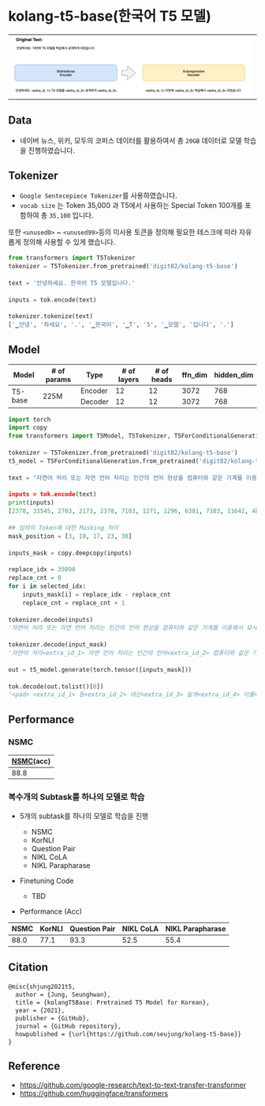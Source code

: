 # kolang-t5-base(한국어 T5 모델)

<table><tr><td>
    <center><img src="img/t5.png" width="800"/></center>
</td></tr>
</table>

## Data
- 네이버 뉴스, 위키, 모두의 코퍼스 데이터를 활용하여서 총 `20GB` 데이터로 모델 학습을 진행하였습니다.

## Tokenizer
-  `Google Sentecepiece Tokenizer`를 사용하였습니다.
- `vocab size` 는 Token 35,000 과 T5에서 사용하는 Special Token 100개를 포함하여 총 `35,100` 입니다.

또한 `<unused0>` ~ `<unused99>`등의 미사용 토큰을 정의해 필요한 테스크에 따라 자유롭게 정의해 사용할 수 있게 했습니다.

```python
from transformers import T5Tokenizer
tokenizer = T5Tokenizer.from_pretrained('digit82/kolang-t5-base')

text = '안녕하세요. 한국어 T5 모델입니다.'

inputs = tok.encode(text)

tokenizer.tokenize(text)
['▁안녕', '하세요', '.', '▁한국어', '▁T', '5', '▁모델', '입니다', '.']
```

## Model
<table>
    <thead>
        <tr>
            <th>Model</th>
            <th># of params</th>
            <th>Type</th>
            <th># of layers</th>
            <th># of heads</th>
            <th>ffn_dim</th>
            <th>hidden_dim</th>
        </tr>
    </thead>
    <tbody>
        <tr>
            <td rowspan=2>T5-base</td>
            <td rowspan=2>225M</td>
            <td>Encoder</td>
            <td>12</td>
            <td>12</td>
            <td>3072</td>
            <td>768</td>
        </tr>
        <tr>
            <td>Decoder</td>
            <td>12</td>
            <td>12</td>
            <td>3072</td>
            <td>768</td>
        </tr>
    </tbody>
</table>

```python
import torch
import copy
from transformers import T5Model, T5Tokenizer, T5ForConditionalGeneration

tokenizer = T5Tokenizer.from_pretrained('digit82/kolang-t5-base')
t5_model = T5ForConditionalGeneration.from_pretrained('digit82/kolang-t5-base')

text = "자연어 처리 또는 자연 언어 처리는 인간의 언어 현상을 컴퓨터와 같은 기계를 이용해서 묘사할 수 있도록 연구하고 이를 구현하는 인공지능의 주요 분야 중 하나다.

inputs = tok.encode(text)
print(inputs)
[2378, 33545, 2703, 2173, 2378, 7103, 1271, 1296, 6381, 7103, 11642, 4873, 33588, 1330, 1014, 2013, 1442, 1792, 14772, 33594, 1012, 1605, 27156, 1566, 31231, 3642, 33512, 1718, 1812, 1032, 10677, 33508, 3]

## 임의의 Token에 대한 Masking 처리
mask_position = [3, 10, 17, 23, 30]

inputs_mask = copy.deepcopy(inputs)

replace_idx = 35098
replace_cnt = 0
for i in selected_idx:
    inputs_mask[i] = replace_idx - replace_cnt
    replace_cnt = replace_cnt + 1

tokenizer.decode(inputs)
'자연어 처리 또는 자연 언어 처리는 인간의 언어 현상을 컴퓨터와 같은 기계를 이용해서 묘사할 수 있도록 연구하고 이를 구현하는 인공지능의 주요 분야 중 하나다.</s>'

tokenizer.decode(input_mask)
'자연어 처리<extra_id_1> 자연 언어 처리는 인간의 언어<extra_id_2> 컴퓨터와 같은 기계를 이용<extra_id_3> 묘사할 수 있도록 연구하고<extra_id_4> 구현하는 인공지능의 주요 분야 중<extra_id_5>.</s>'

out = t5_model.generate(torch.tensor([inputs_mask]))

tok.decode(out.tolist()[0])
'<pad> <extra_id_1> 등<extra_id_2> 대신<extra_id_3> 쉽게<extra_id_4> 이를<extra_id_5> 하나로'

```

## Performance

### NSMC
| [NSMC](https://github.com/e9t/nsmc)(acc)  |
|---|
|88.8|

### 복수개의 Subtask를 하나의 모델로 학습
- 5개의 subtask를 하나의 모델로 학습을 진행
    - NSMC
    - KorNLI
    - Question Pair
    - NIKL CoLA
    - NIKL Parapharase

- Finetuning Code
    - TBD

- Performance (Acc)

|NSMC|KorNLI|Question Pair|NIKL CoLA|NIKL Parapharase|
|---|---|---|---|---|
|88.0|77.1|93.3|52.5|55.4|

## Citation
```
@misc{shjung2021t5,
  author = {Jung, Seunghwan},
  title = {kolangT5Base: Pretrained T5 Model for Korean},
  year = {2021},
  publisher = {GitHub},
  journal = {GitHub repository},
  howpublished = {\url{https://github.com/seujung/kolang-t5-base}}
}
```

## Reference
- https://github.com/google-research/text-to-text-transfer-transformer
- https://github.com/huggingface/transformers
